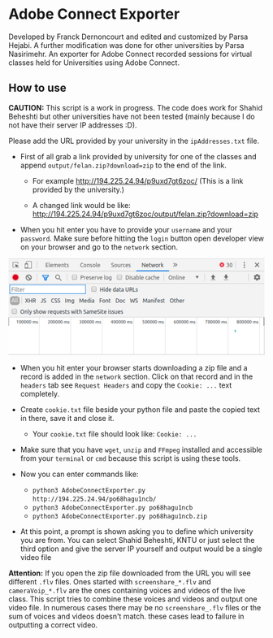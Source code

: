 # Adobe Connect Exporter

Developed by Franck Dernoncourt and edited and customized by Parsa Hejabi. A further modification was done for other universities by Parsa Nasirimehr.
An exporter for Adobe Connect recorded sessions for virtual classes held for Universities using Adobe Connect.

## How to use

**CAUTION:** This script is a work in progress. The code does work for Shahid Beheshti but other universities have not been tested (mainly because I do not have their server IP addresses :D).

Please add the URL provided by your university in the `ipAddresses.txt` file.

- First of all grab a link provided by university for one of the classes and append `output/felan.zip?download=zip` to the end of the link.

  - For example <http://194.225.24.94/p9uxd7gt6zoc/> (This is a link provided by the university.)

  - A changed link would be like:
    <http://194.225.24.94/p9uxd7gt6zoc/output/felan.zip?download=zip>

- When you hit enter you have to provide your `username` and your `password`. Make sure before hitting the `login` button open developer view on your browser and go to the `network` section.

![Chrome network section](https://github.com/ParsaHejabi/AdobeConnectExporter/blob/master/images/Chrome.png)

- When you hit enter your browser starts downloading a zip file and a record is added in the `network` section. Click on that record and in the `headers` tab see `Request Headers` and copy the `Cookie: ...` text completely.

- Create `cookie.txt` file beside your python file and paste the copied text in there, save it and close it.

  - Your `cookie.txt` file should look like:
    `Cookie: ...`

- Make sure that you have `wget`, `unzip` and `FFmpeg` installed and accessible from your `terminal` or `cmd` because this script is using these tools.

- Now you can enter commands like:

  - `python3 AdobeConnectExporter.py http://194.225.24.94/po68hagu1ncb/`
  - `python3 AdobeConnectExporter.py po68hagu1ncb`
  - `python3 AdobeConnectExporter.py po68hagu1ncb.zip`

- At this point, a prompt is shown asking you to define which university you are from. You can select Shahid Beheshti, KNTU or just select the third option and give the server IP yourself and output would be a single video file

**Attention:** If you open the zip file downloaded from the URL you will see different `.flv` files. Ones started with `screenshare_*.flv` and `cameraVoip_*.flv` are the ones containing voices and videos of the live class. This script tries to combine these voices and videos and output one video file. In numerous cases there may be no `screenshare_.flv` files or the sum of voices and videos doesn't match. these cases lead to failure in outputting a correct video.
